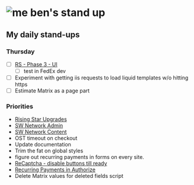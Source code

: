 # ![me](https://avatars2.githubusercontent.com/u/5232044?s=50&v=4) ben's stand up

## My daily stand-ups

### Thursday 

- [ ] [RS - Phase 3 - UI](https://app.clickup.com/8537154/v/l/li/63072322?pr=12760709) 
  - [ ] test in FedEx dev
- [ ] Experiment with getting iis requests to load liquid templates w/o hitting https
- [ ] Estimate Matrix as a page part

### Priorities 
    
- [Rising Star Upgrades](https://app.clickup.com/8537154/v/l/f/27554943?pr=12707202)
- [SW Network Admin](https://app.clickup.com/8537154/v/l/li/54890360?pr=12760709)
- [SW Network Content](https://app.clickup.com/8537154/v/l/li/54892353?pr=12760709)
- OST timeout on checkout
- Update documentation
- Trim the fat on global styles
- figure out recurring payments in forms on every site.
- [ReCaptcha - disable buttons till ready](https://projects.madebyspeak.com/#/tasks/17598281)
- [Recurring Payments in Authorize](https://projects.madebyspeak.com/#/tasks/16411534)
- Delete Matrix values for deleted fields script
